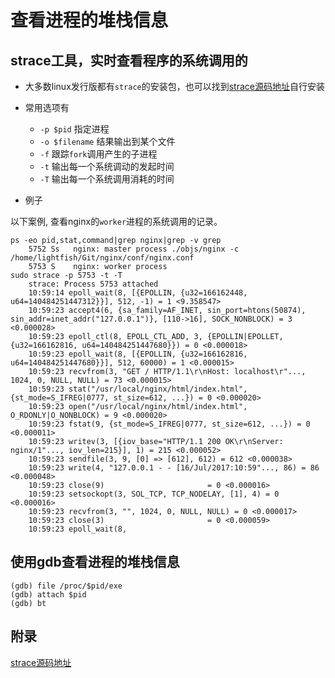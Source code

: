 # 查看进程的堆栈信息

## strace工具，实时查看程序的系统调用的

- 大多数linux发行版都有`strace`的安装包，也可以找到[strace源码地址][1]自行安装
- 常用选项有
    + `-p $pid` 指定进程
    + `-o $filename` 结果输出到某个文件
    + `-f` 跟踪`fork`调用产生的子进程
    + `-t` 输出每一个系统调动的发起时间
    + `-T` 输出每一个系统调用消耗的时间

- 例子

以下案例, 查看nginx的`worker`进程的系统调用的记录。

```
ps -eo pid,stat,command|grep nginx|grep -v grep
    5752 Ss   nginx: master process ./objs/nginx -c /home/lightfish/Git/nginx/conf/nginx.conf
    5753 S    nginx: worker process
sudo strace -p 5753 -t -T 
    strace: Process 5753 attached
    10:59:14 epoll_wait(8, [{EPOLLIN, {u32=166162448, u64=140484251447312}}], 512, -1) = 1 <9.358547>
    10:59:23 accept4(6, {sa_family=AF_INET, sin_port=htons(50874), sin_addr=inet_addr("127.0.0.1")}, [110->16], SOCK_NONBLOCK) = 3 <0.000028>
    10:59:23 epoll_ctl(8, EPOLL_CTL_ADD, 3, {EPOLLIN|EPOLLET, {u32=166162816, u64=140484251447680}}) = 0 <0.000018>
    10:59:23 epoll_wait(8, [{EPOLLIN, {u32=166162816, u64=140484251447680}}], 512, 60000) = 1 <0.000015>
    10:59:23 recvfrom(3, "GET / HTTP/1.1\r\nHost: localhost\r"..., 1024, 0, NULL, NULL) = 73 <0.000015>
    10:59:23 stat("/usr/local/nginx/html/index.html", {st_mode=S_IFREG|0777, st_size=612, ...}) = 0 <0.000020>
    10:59:23 open("/usr/local/nginx/html/index.html", O_RDONLY|O_NONBLOCK) = 9 <0.000020>
    10:59:23 fstat(9, {st_mode=S_IFREG|0777, st_size=612, ...}) = 0 <0.000011>
    10:59:23 writev(3, [{iov_base="HTTP/1.1 200 OK\r\nServer: nginx/1"..., iov_len=215}], 1) = 215 <0.000052>
    10:59:23 sendfile(3, 9, [0] => [612], 612) = 612 <0.000038>
    10:59:23 write(4, "127.0.0.1 - - [16/Jul/2017:10:59"..., 86) = 86 <0.000048>
    10:59:23 close(9)                       = 0 <0.000016>
    10:59:23 setsockopt(3, SOL_TCP, TCP_NODELAY, [1], 4) = 0 <0.000016>
    10:59:23 recvfrom(3, "", 1024, 0, NULL, NULL) = 0 <0.000017>
    10:59:23 close(3)                       = 0 <0.000059>
    10:59:23 epoll_wait(8,
```

## 使用gdb查看进程的堆栈信息

```
(gdb) file /proc/$pid/exe
(gdb) attach $pid
(gdb) bt 
```

## 附录

[strace源码地址][1]

[1]:https://github.com/strace/strace